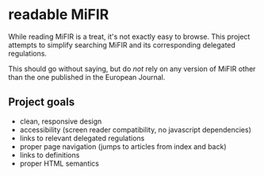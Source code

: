 readable MiFIR
==============

While reading MiFIR is a treat, it's not exactly easy to browse. This project attempts to simplify searching MiFIR and its corresponding delegated regulations.

This should go without saying, but do _not_ rely on any version of MiFIR other than the one published in the European Journal.

Project goals
-------------
- clean, responsive design
- accessibility (screen reader compatibility, no javascript dependencies)
- links to relevant delegated regulations
- proper page navigation (jumps to articles from index and back)
- links to definitions
- proper HTML semantics
